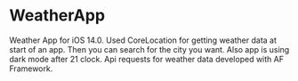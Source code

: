 # WeatherApp
Weather App for iOS 14.0. 
Used CoreLocation for getting weather data at start of an app. Then you can search for the city you want. 
Also app is using dark mode after 21 clock. 
Api requests for weather data developed with AF Framework.
